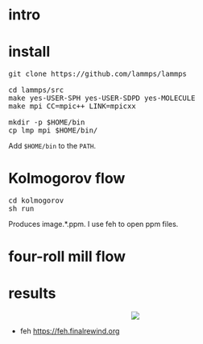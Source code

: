 <h1>intro</h1>

<h1>install</h1>

<pre>
git clone https://github.com/lammps/lammps

cd lammps/src
make yes-USER-SPH yes-USER-SDPD yes-MOLECULE
make mpi CC=mpic++ LINK=mpicxx

mkdir -p $HOME/bin
cp lmp_mpi $HOME/bin/
</pre>    

Add `$HOME/bin` to the `PATH`.

<h1>Kolmogorov flow</h1>

<pre>
cd kolmogorov
sh run
</pre>

Produces image.*.ppm. I use feh to open ppm files.

<h1>four-roll mill flow</h1>

<h1>results</h1>

<p align="center"><img src="img/s.gif"/></p>

- feh https://feh.finalrewind.org
